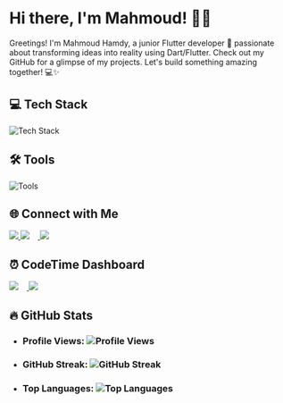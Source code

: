 # Hi there, I'm Mahmoud! 👨‍💻 

Greetings! I'm Mahmoud Hamdy, a junior Flutter developer 🚀 passionate about transforming ideas into reality using Dart/Flutter. Check out my GitHub for a glimpse of my projects. Let's build something amazing together! 💻✨

## 💻 Tech Stack
<p align="left">
  <img src="https://skillicons.dev/icons?i=dart,flutter,firebase,nodejs,java,python,cpp&theme=dark&borderRadius=20" alt="Tech Stack" />
</p>

## 🛠️ Tools
<p align="left">
  <img src="https://skillicons.dev/icons?i=mongodb,postman,tensorflow,photoshop,xd,figma,vscode,androidstudio,git,github,&theme=dark&borderRadius=20" alt="Tools" />
</p>

## 🌐 Connect with Me
<p align="left">
  <a href="https://www.linkedin.com/in/mahmoud-hamdy-alashwah/" target="_blank">
    <img src="https://img.shields.io/badge/-LinkedIn-0077B5?style=flat-square&logo=LinkedIn&logoColor=white&logoWidth=30&logoHeight=30&labelColor=282828&color=0077B5&label=Connect%20with%20me" />
  </a>
  <a href="mailto:hmdy7486@gmail.com" target="_blank">
    <img src="https://img.shields.io/badge/-Gmail-D14836?style=flat-square&logo=Gmail&logoColor=white&logoWidth=30&logoHeight=30&labelColor=282828&color=D14836&label=Email%20me" style="margin-right: 15px;" />
  </a>
  <a href="https://www.facebook.com/MahmoudHamdyElashwah/" target="_blank">
    <img src="https://img.shields.io/badge/-Facebook-1877F2?style=flat-square&logo=Facebook&logoColor=white&logoWidth=30&logoHeight=30&labelColor=282828&color=1877F2&label=Follow%20me%20on%20Facebook" style="margin-right: 15px;" />
  </a>
</p>

## ⏰ CodeTime Dashboard
<p align="left">
  <a href="https://wakatime.com/@mahmoud_hamdy" target="_blank">
    <img src="https://img.shields.io/badge/-Wakatime-34B27E?style=flat-square&logo=Wakatime&logoColor=white&logoWidth=30&logoHeight=30&labelColor=282828&color=34B27E&label=See%20my%20Wakatime%20stats" style="margin-right: 15px;" />
  </a>
  <a href="https://codetime.dev/en/dashboard" target="_blank">
    <img src="https://img.shields.io/badge/-CodeTime-44CC11?style=flat-square&logo=codetime&logoColor=white&logoWidth=30&logoHeight=30&labelColor=282828&color=44CC11&label=Check%20out%20my%20CodeTime%20Dashboard" />
  </a>

</p>

## 🔥 GitHub Stats
-   ### Profile Views: ![Profile Views](https://komarev.com/ghpvc/?username=mahmoodhamdi&label=Profile%20views&color=0e75b6&style=flat)
-   ### GitHub Streak: ![GitHub Streak](https://github-readme-streak-stats.herokuapp.com/?user=mahmoodhamdi&theme=tokyonight=true)
-   ### Top Languages: ![Top Languages](https://github-readme-stats.vercel.app/api/top-langs/?username=mahmoodhamdi&layout=compact&theme=tokyonight=true)
